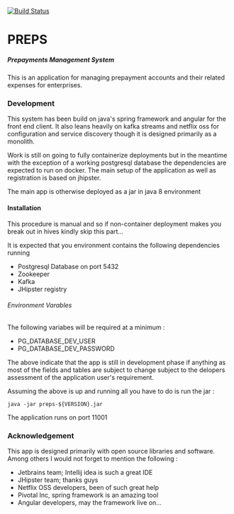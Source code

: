 [![Build Status](https://travis-ci.org/prepayments/preps.svg?branch=master)](https://travis-ci.org/prepayments/preps)

# PREPS

##### Prepayments Management System

This is an application for managing prepayment accounts and their related expenses for enterprises.

### Development

This system has been build on java's spring framework and angular for the front end client.
It also leans heavily on kafka streams and netflix oss for configuration and service discovery
though it is designed primarily as a monolith.

Work is still on going to fully containerize deployments but in the meantime with the exception
of a working postgresql database the dependencies are expected to run on docker.
The main setup of the application as well as registration is based on jhipster.

The main app is otherwise deployed as a jar in java 8 environment

#### Installation

This procedure is manual and so if non-container deployment makes you break out in hives
kindly skip this part...

It is expected that you environment contains the following dependencies running

- Postgresql Database on port 5432
- Zookeeper
- Kafka
- JHipster registry

###### Environment Varables

The following variabes will be required at a minimum :

- PG_DATABASE_DEV_USER
- PG_DATABASE_DEV_PASSWORD

The above indicate that the app is still in development phase if anything as most of the fields
and tables are subject to change subject to the delopers assessment of the application user's
requirement.

Assuming the above is up and running all you have to do is run the jar :

    java -jar preps-${VERSION}.jar

The application runs on port 11001

### Acknowledgement

This app is designed primarily with open source libraries and software. Among others I would
not forget to mention the following :

- Jetbrains team; Intellij idea is such a great IDE
- JHipster team; thanks guys
- Netflix OSS developers, been of such great help
- Pivotal Inc, spring framework is an amazing tool
- Angular developers, may the framework live on...
